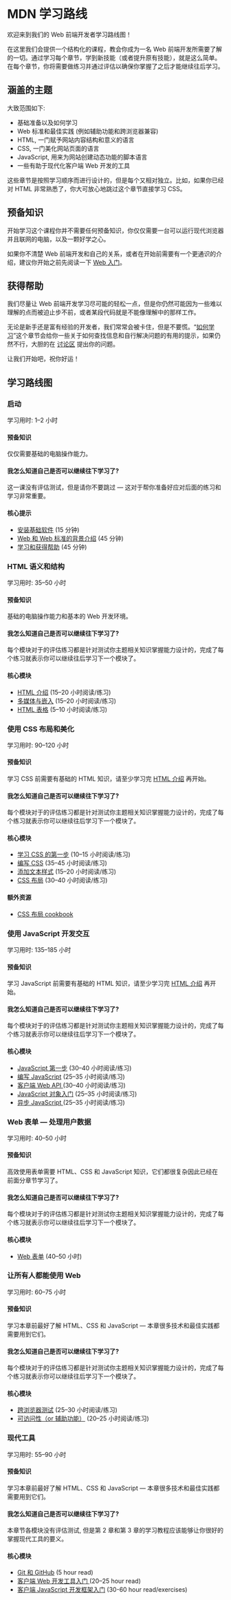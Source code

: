 # MDN 学习路线

欢迎来到我们的 Web 前端开发者学习路线图！

在这里我们会提供一个结构化的课程，教会你成为一名 Web 前端开发所需要了解的一切。通过学习每个章节，学到新技能（或者提升原有技能），就是这么简单。在每个章节，你将需要做练习并通过评估以确保你掌握了之后才能继续往后学习。

## 涵盖的主题

大致范围如下:

- 基础准备以及如何学习
- Web 标准和最佳实践 (例如辅助功能和跨浏览器兼容)
- HTML, 一门赋予网站内容结构和意义的语言
- CSS, 一门美化网站页面的语言
- JavaScript, 用来为网站创建动态功能的脚本语言
- 一些有助于现代化客户端 Web 开发的工具

这些章节是按照学习顺序而进行设计的，但是每个又相对独立。比如，如果你已经对 HTML 非常熟悉了，你大可放心地跳过这个章节直接学习 CSS。

## 预备知识

开始学习这个课程你并不需要任何预备知识，你仅仅需要一台可以运行现代浏览器并且联网的电脑，以及一颗好学之心。

如果你不清楚 Web 前端开发和自己的关系，或者在开始前需要有一个更通识的介绍，建议你开始之前先阅读一下 [Web 入门](https://developer.mozilla.org//docs/Learn/Getting_started_with_the_web)。

## 获得帮助

我们尽量让 Web 前端开发学习尽可能的轻松一点，但是你仍然可能因为一些难以理解的点而被迫止步不前，或者某段代码就是不能像理解中的那样工作。

无论是新手还是富有经验的开发者，我们常常会被卡住，但是不要慌。“[如何学习](https://developer.mozilla.org//docs/learn/Learning_and_getting_help)”这个章节会给你一些关于如何查找信息和自行解决问题的有用的提示，如果仍然不行，大胆的在 [讨论区](https://discourse.mozilla.org/c/mdn/learn/) 提出你的问题。

让我们开始吧，祝你好运！

## 学习路线图

### 启动

学习用时: 1–2 小时

#### 预备知识

仅仅需要基础的电脑操作能力。

#### 我怎么知道自己是否可以继续往下学习了?

这一课没有评估测试，但是请你不要跳过 — 这对于帮你准备好应对后面的练习和学习非常重要。

#### 核心提示

- [安装基础软件](https://developer.mozilla.org//docs/Learn/Getting_started_with_the_web/Installing_basic_software) (15 分钟)
- [Web 和 Web 标准的背景介绍](https://developer.mozilla.org/zh-CN/docs/Learn/Getting_started_with_the_web/The_web_and_web_standards) (45 分钟)
- [学习和获得帮助](https://developer.mozilla.org/zh-CN/docs/Learn/Learning_and_getting_help) (45 分钟)

### HTML 语义和结构

学习用时: 35–50 小时

#### 预备知识

基础的电脑操作能力和基本的 Web 开发环境。

#### 我怎么知道自己是否可以继续往下学习了?

每个模块对于的评估练习都是针对测试你主题相关知识掌握能力设计的，完成了每个练习就表示你可以继续往后学习下一个模块了。

#### 核心模块

- [HTML 介绍](https://developer.mozilla.org/zh-CN/docs/Learn/HTML/Introduction_to_HTML) (15–20 小时阅读/练习)
- [多媒体与嵌入](https://developer.mozilla.org//docs/Learn/HTML/Multimedia_and_embedding) (15–20 小时阅读/练习)
- [HTML 表格](https://developer.mozilla.org//docs/Learn/HTML/Tables) (5–10 小时阅读/练习)

### 使用 CSS 布局和美化

学习用时: 90–120 小时

#### 预备知识

学习 CSS 前需要有基础的 HTML 知识，请至少学习完 [HTML 介绍](https://developer.mozilla.org/zh-CN/docs/Learn/HTML/Introduction_to_HTML) 再开始。

#### 我怎么知道自己是否可以继续往下学习了?

每个模块对于的评估练习都是针对测试你主题相关知识掌握能力设计的，完成了每个练习就表示你可以继续往后学习下一个模块了。

#### 核心模块

- [学习 CSS 的第一步](https://developer.mozilla.org//docs/Learn/CSS/First_steps) (10–15 小时阅读/练习)
- [编写 CSS](https://developer.mozilla.org//docs/Learn/CSS/Building_blocks) (35–45 小时阅读/练习)
- [添加文本样式](https://developer.mozilla.org//docs/Learn/CSS/Styling_text) (15–20 小时阅读/练习)
- [CSS 布局](https://developer.mozilla.org//docs/Learn/CSS/CSS_layout) (30–40 小时阅读/练习)

#### 额外资源

- [CSS 布局 cookbook](https://developer.mozilla.org/zh-CN/docs/Web/CSS/Layout_cookbook)

### 使用 JavaScript 开发交互

学习用时: 135–185 小时

#### 预备知识

学习 JavaScript 前需要有基础的 HTML 知识，请至少学习完 [HTML 介绍](https://developer.mozilla.org/zh-CN/docs/Learn/HTML/Introduction_to_HTML) 再开始。

#### 我怎么知道自己是否可以继续往下学习了?

每个模块对于的评估练习都是针对测试你主题相关知识掌握能力设计的，完成了每个练习就表示你可以继续往后学习下一个模块了。

#### 核心模块

- [JavaScript 第一步](https://developer.mozilla.org//docs/Learn/JavaScript/First_steps) (30–40 小时阅读/练习)
- [编写 JavaScript](https://developer.mozilla.org//docs/learn/JavaScript/Building_blocks) (25–35 小时阅读/练习)
- [客户端 Web API ](https://developer.mozilla.org//docs/Learn/JavaScript/Client-side_web_APIs)(30–40 小时阅读/练习)
- [JavaScript 对象入门](https://developer.mozilla.org//docs/Learn/JavaScript/Objects) (25–35 小时阅读/练习)
- [异步 JavaScript ](https://developer.mozilla.org//docs/Learn/JavaScript/Asynchronous)(25–35 小时阅读/练习)

### Web 表单 — 处理用户数据

学习用时: 40–50 小时

#### 预备知识

高效使用表单需要 HTML、CSS 和 JavaScript 知识，它们都很复杂因此已经在前面分章节学习了。

#### 我怎么知道自己是否可以继续往下学习了?

每个模块对于的评估练习都是针对测试你主题相关知识掌握能力设计的，完成了每个练习就表示你可以继续往后学习下一个模块了。

#### 核心模块

- [Web 表单](https://developer.mozilla.org//docs/Learn/Forms) (40–50 小时)

### 让所有人都能使用 Web

学习用时: 60–75 小时

#### 预备知识

学习本章前最好了解 HTML、CSS 和 JavaScript — 本章很多技术和最佳实践都需要用到它们。

#### 我怎么知道自己是否可以继续往下学习了?

每个模块对于的评估练习都是针对测试你主题相关知识掌握能力设计的，完成了每个练习就表示你可以继续往后学习下一个模块了。

#### 核心模块

- [跨浏览器测试](https://developer.mozilla.org//docs/Learn/Tools_and_testing/Cross_browser_testing) (25–30 小时阅读/练习)
- [可访问性（or 辅助功能）](https://developer.mozilla.org//docs/learn/Accessibility) (20–25 小时阅读/练习)

### 现代工具

学习用时: 55–90 小时

#### 预备知识

学习本章前最好了解 HTML、CSS 和 JavaScript — 本章很多技术和最佳实践都需要用到它们。

#### 我怎么知道自己是否可以继续往下学习了?

本章节各模块没有评估测试, 但是第 2 章和第 3 章的学习教程应该能够让你很好的掌握现代工具的要义。

#### 核心模块

- [Git 和 GitHub](https://developer.mozilla.org//docs/Learn/Tools_and_testing/GitHub) (5 hour read)
- [客户端 Web 开发工具入门 ](https://developer.mozilla.org/zh-CN/docs/Learn/Tools_and_testing/Understanding_client-side_tools)(20–25 hour read)
- [客户端 JavaScript 开发框架入门](https://developer.mozilla.org//docs/Learn/Tools_and_testing/Client-side_JavaScript_frameworks) (30-60 hour read/exercises)
